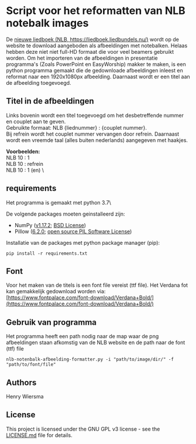 # Script voor het reformatten van NLB notebalk images

De [nieuwe liedboek (NLB, https://liedboek.liedbundels.nu/)](https://liedboek.liedbundels.nu/) wordt op de website te download aangeboden als
afbeeldingen met notebalken. Helaas hebben deze niet niet full-HD formaat die
voor veel beamers gebruikt worden. Om het importeren van de afbeeldingen in
presentatie programma's (Zoals PowerPoint en EasyWorship) makker te maken,
is een python programma gemaakt die de gedownloade afbeeldingen inleest en
reformat naar een 1920x1080px afbeelding. Daarnaast wordt er een titel aan de
afbeelding toegevoegd.


## Titel in de afbeeldingen
Links bovenin wordt een titel toegevoegd om het desbetreffende nummer en couplet
aan te geven.\
Gebruikte formaat: NLB {liednummer} : {couplet nummer}.\
Bij refrein wordt het couplet nummer vervangen door refrein. Daarnaast wordt een
vreemde taal (alles buiten nederlands) aangegeven met haakjes.

**Voorbeelden:**\
NLB 10 : 1\
NLB 10 : refrein\
NLB 10 : 1 (en)
\

## requirements

Het programma is gemaakt met python 3.7\

De volgende packages moeten geinstalleerd zijn:
* NumPy ([v1.17.2](https://github.com/numpy/numpy/releases); [BSD License](https://www.numpy.org/license.html))  
* Pillow ([6.2.0](https://github.com/python-pillow/Pillow/releases); [open source PIL Software License](https://github.com/python-pillow/Pillow/blob/master/LICENSE))

Installatie van de packages met python package manager (pip):
```  
pip install -r requirements.txt
```  


## Font
Voor het maken van de titels is een font file vereist (ttf file). Het Verdana
fot kan gemakkelijk gedownload worden via:
[https://www.fontpalace.com/font-download/Verdana+Bold/](https://www.fontpalace.com/font-download/Verdana+Bold/)

## Gebruik van programma
Het programma heeft een path nodig naar de map waar de png afbeeldingen staan
afkomstig van de NLB website en de path naar de font (ttf) file
```  
nlb-notenbalk-afbeelding-formatter.py -i "path/to/image/dir/" -f "path/to/font/file"
```  

## Authors  
Henry Wiersma

## License
This project is licensed under the GNU GPL v3 license - see the [LICENSE.md](LICENSE.md) file for details.
